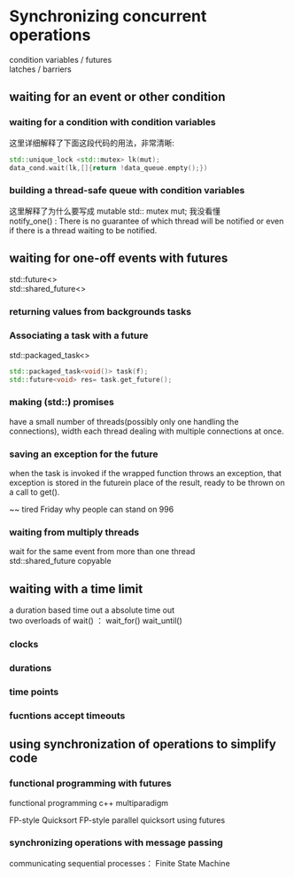 # Synchronizing concurrent operations
condition variables / futures  
latches / barriers  
## waiting for an event or other condition
### waiting for a condition with condition variables
这里详细解释了下面这段代码的用法，非常清晰:

```c++
std::unique_lock <std::mutex> lk(mut);
data_cond.wait(lk,[]{return !data_queue.empty();})
```
### building a thread-safe queue with condition variables
这里解释了为什么要写成 mutable std:: mutex mut; 我没看懂  
notify_one() : There is no guarantee of which thread will be notified or even if there is a thread waiting to be notified.  

## waiting for one-off events with futures
std::future<>  
std::shared_future<>

### returning values from backgrounds tasks

### Associating a task with a future
std::packaged_task<>

```c++
std::packaged_task<void()> task(f);
std::future<void> res= task.get_future();
```
### making (std::) promises
have a small number of threads(possibly only one handling the connections), width each thread dealing with multiple connections at once.  

### saving an exception for  the future
when the task is invoked if the wrapped function throws an exception, that exception is stored in the futurein place of the result, ready to be thrown on a call to get().  

~~ tired Friday why people can stand on 996

### waiting from multiply threads
wait for the same event from more than one thread  
std::shared_future  copyable

## waiting with a time  limit
a duration based time out 
a  absolute time out  
two overloads of wait() ： wait_for() wait_until()  

### clocks
### durations
### time points
### fucntions accept timeouts  

## using synchronization of operations to simplify code

### functional programming with futures
functional programming 
c++ multiparadigm

FP-style Quicksort
FP-style parallel quicksort using futures

### synchronizing operations with message passing

communicating sequential processes： Finite State Machine








